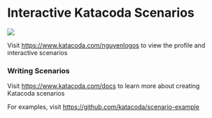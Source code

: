# Interactive Katacoda Scenarios

[![](http://shields.katacoda.com/katacoda/nguyenlogos/count.svg)](https://www.katacoda.com/nguyenlogos "Get your profile on Katacoda.com")

Visit https://www.katacoda.com/nguyenlogos to view the profile and interactive scenarios

### Writing Scenarios
Visit https://www.katacoda.com/docs to learn more about creating Katacoda scenarios

For examples, visit https://github.com/katacoda/scenario-example
